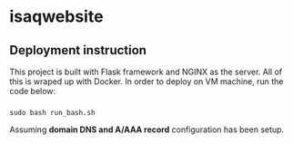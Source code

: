 # isaqwebsite
## Deployment instruction
This project is built with Flask framework and NGINX as the server. All of this is wraped up with Docker. In order to deploy on VM machine, run the code below:
###
    sudo bash run_bash.sh
Assuming <b>domain DNS and A/AAA record</b> configuration has been setup.
